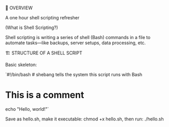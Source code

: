 🧠 OVERVIEW 

A one hour shell scripting refresher

(What is Shell Scripting?)

Shell scripting is writing a series of shell (Bash) commands in a file to automate tasks—like backups, server setups, data processing, etc.

🏗️ STRUCTURE OF A SHELL SCRIPT

Basic skeleton:

`#!/bin/bash  # shebang tells the system this script runs with Bash

# This is a comment

echo "Hello, world!"`

Save as hello.sh, make it executable: chmod +x hello.sh, then run: ./hello.sh

